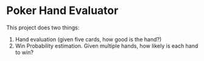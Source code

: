 # Poker Hand Evaluator

This project does two things:

1. Hand evaluation (given five cards, how good is the hand?)
2. Win Probability estimation. Given multiple hands, how likely is each hand
to win?

